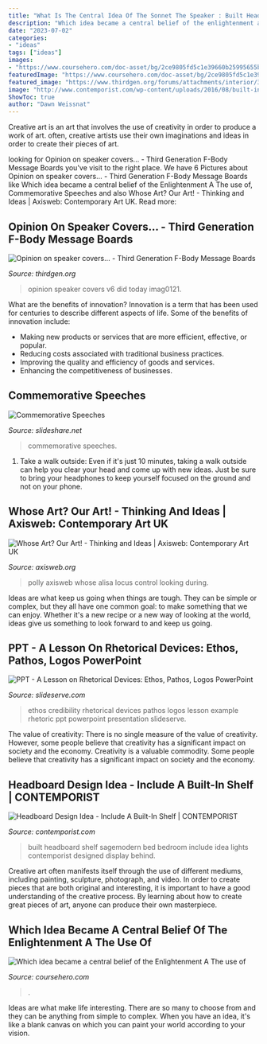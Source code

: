 ```yaml
---
title: "What Is The Central Idea Of The Sonnet The Speaker : Built Headboard Shelf Sagemodern Bed Bedroom Include Idea Lights Contemporist Designed Display Behind"
description: "Which idea became a central belief of the enlightenment a the use of"
date: "2023-07-02"
categories:
- "ideas"
tags: ["ideas"]
images:
- "https://www.coursehero.com/doc-asset/bg/2ce9805fd5c1e39660b25995655bb33b0ef5e9c3/splits/v9.2.mcq.clean/page-4.jpg"
featuredImage: "https://www.coursehero.com/doc-asset/bg/2ce9805fd5c1e39660b25995655bb33b0ef5e9c3/splits/v9.2.mcq.clean/page-4.jpg"
featured_image: "https://www.thirdgen.org/forums/attachments/interior/313680d1497772226-opinion-speaker-covers-imag0121.jpg"
image: "http://www.contemporist.com/wp-content/uploads/2016/08/built-in-shelf-bedroom_090816_06-800x943.jpg"
ShowToc: true
author: "Dawn Weissnat"
---
```



Creative art is an art that involves the use of creativity in order to produce a work of art. often, creative artists use their own imaginations and ideas in order to create their pieces of art.

	

		
looking for Opinion on speaker covers... - Third Generation F-Body Message Boards you've visit to the right place. We have 6 Pictures about Opinion on speaker covers... - Third Generation F-Body Message Boards like Which idea became a central belief of the Enlightenment A The use of, Commemorative Speeches and also Whose Art? Our Art! - Thinking and Ideas | Axisweb: Contemporary Art UK. Read more:
		
    
## Opinion On Speaker Covers... - Third Generation F-Body Message Boards

<img loading=lazy src="https://www.thirdgen.org/forums/attachments/interior/313680d1497772226-opinion-speaker-covers-imag0121.jpg" onerror="this.onerror=null;this.src='https://tse2.mm.bing.net/th?id=OIP.3JRSXrIu-PverqWZK1B_ZQHaNK&amp;pid=15.1';" alt="Opinion on speaker covers... - Third Generation F-Body Message Boards">

_Source: thirdgen.org_

>opinion speaker covers v6 did today imag0121. 

	

What are the benefits of innovation?
Innovation is a term that has been used for centuries to describe different aspects of life. Some of the benefits of innovation include: 
- Making new products or services that are more efficient, effective, or popular.
- Reducing costs associated with traditional business practices.
- Improving the quality and efficiency of goods and services. 
- Enhancing the competitiveness of businesses.

    
## Commemorative Speeches

<img loading=lazy src="https://image.slidesharecdn.com/commemorative-speeches-17514/95/commemorative-speeches-15-728.jpg?cb=1175389509" onerror="this.onerror=null;this.src='https://tse1.mm.bing.net/th?id=OIP._z368wczYbVmKt014lJjzAHaFj&amp;pid=15.1';" alt="Commemorative Speeches">

_Source: slideshare.net_

>commemorative speeches. 

	

1. Take a walk outside: Even if it's just 10 minutes, taking a walk outside can help you clear your head and come up with new ideas. Just be sure to bring your headphones to keep yourself focused on the ground and not on your phone.

    
## Whose Art? Our Art! - Thinking And Ideas | Axisweb: Contemporary Art UK

<img loading=lazy src="https://www.axisweb.org/umedia/207336/polly_edited_500x503.jpg" onerror="this.onerror=null;this.src='https://tse4.mm.bing.net/th?id=OIP.T6kBfGrX7qbxldg75-6nQwHaHc&amp;pid=15.1';" alt="Whose Art? Our Art! - Thinking and Ideas | Axisweb: Contemporary Art UK">

_Source: axisweb.org_

>polly axisweb whose alisa locus control looking during. 

	

Ideas are what keep us going when things are tough. They can be simple or complex, but they all have one common goal: to make something that we can enjoy. Whether it's a new recipe or a new way of looking at the world, ideas give us something to look forward to and keep us going.

    
## PPT - A Lesson On Rhetorical Devices: Ethos, Pathos, Logos PowerPoint

<img loading=lazy src="http://image.slideserve.com/358675/ethos-credibility-l.jpg" onerror="this.onerror=null;this.src='https://tse2.mm.bing.net/th?id=OIP.4uw2m2gWEv-8SEf0IrRO5gHaFj&amp;pid=15.1';" alt="PPT - A Lesson on Rhetorical Devices: Ethos, Pathos, Logos PowerPoint">

_Source: slideserve.com_

>ethos credibility rhetorical devices pathos logos lesson example rhetoric ppt powerpoint presentation slideserve. 

	

The value of creativity: There is no single measure of the value of creativity. However, some people believe that creativity has a significant impact on society and the economy.
Creativity is a valuable commodity. Some people believe that creativity has a significant impact on society and the economy.

    
## Headboard Design Idea - Include A Built-In Shelf | CONTEMPORIST

<img loading=lazy src="http://www.contemporist.com/wp-content/uploads/2016/08/built-in-shelf-bedroom_090816_06-800x943.jpg" onerror="this.onerror=null;this.src='https://tse2.mm.bing.net/th?id=OIP.o4mJJzNq76oJogCZUeoFEwHaIu&amp;pid=15.1';" alt="Headboard Design Idea - Include A Built-In Shelf | CONTEMPORIST">

_Source: contemporist.com_

>built headboard shelf sagemodern bed bedroom include idea lights contemporist designed display behind. 

	

Creative art often manifests itself through the use of different mediums, including painting, sculpture, photograph, and video. In order to create pieces that are both original and interesting, it is important to have a good understanding of the creative process. By learning about how to create great pieces of art, anyone can produce their own masterpiece.

    
## Which Idea Became A Central Belief Of The Enlightenment A The Use Of

<img loading=lazy src="https://www.coursehero.com/doc-asset/bg/2ce9805fd5c1e39660b25995655bb33b0ef5e9c3/splits/v9.2.mcq.clean/page-4.jpg" onerror="this.onerror=null;this.src='https://tse1.mm.bing.net/th?id=OIP.eicWiyAAl4wwxqA_ZgUcEQHaJl&amp;pid=15.1';" alt="Which idea became a central belief of the Enlightenment A The use of">

_Source: coursehero.com_

>. 

	

Ideas are what make life interesting. There are so many to choose from and they can be anything from simple to complex. When you have an idea, it's like a blank canvas on which you can paint your world according to your vision.

